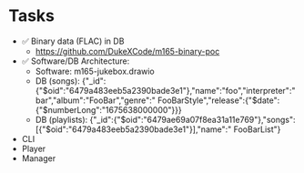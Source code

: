 # Tasks

- ✅ Binary data (FLAC) in DB
    - https://github.com/DukeXCode/m165-binary-poc
- ✅ Software/DB Architecture:
    - Software: m165-jukebox.drawio
    - DB (songs): {"_id":{"$oid":"6479a483eeb5a2390bade3e1"},"name":"foo","interpreter":"bar","album":"FooBar","genre":"
      FooBarStyle","release":{"$date":{"$numberLong":"1675638000000"}}}
    - DB (playlists): {"_id":{"$oid":"6479ae69a07f8ea31a11e769"},"songs":[{"$oid":"6479a483eeb5a2390bade3e1"}],"name":"
      FooBarList"}
- CLI
- Player
- Manager
